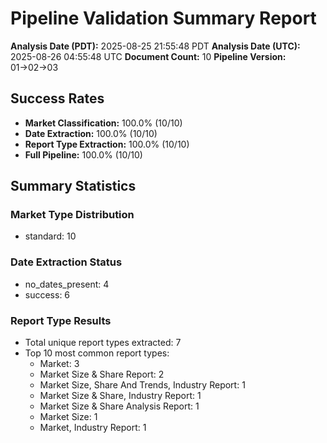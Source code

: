 # Pipeline Validation Summary Report

**Analysis Date (PDT):** 2025-08-25 21:55:48 PDT
**Analysis Date (UTC):** 2025-08-26 04:55:48 UTC
**Document Count:** 10
**Pipeline Version:** 01→02→03

## Success Rates

- **Market Classification:** 100.0% (10/10)
- **Date Extraction:** 100.0% (10/10)
- **Report Type Extraction:** 100.0% (10/10)
- **Full Pipeline:** 100.0% (10/10)

## Summary Statistics

### Market Type Distribution
- standard: 10

### Date Extraction Status
- no_dates_present: 4
- success: 6

### Report Type Results
- Total unique report types extracted: 7
- Top 10 most common report types:
  - Market: 3
  - Market Size & Share Report: 2
  - Market Size, Share And Trends, Industry Report: 1
  - Market Size & Share, Industry Report: 1
  - Market Size & Share Analysis Report: 1
  - Market Size: 1
  - Market, Industry Report: 1
